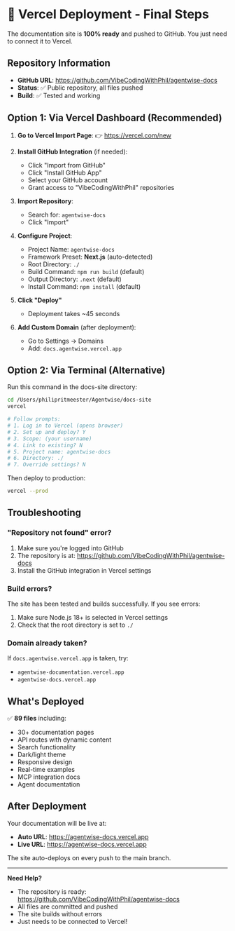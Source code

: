 # 🚀 Vercel Deployment - Final Steps

The documentation site is **100% ready** and pushed to GitHub. You just need to connect it to Vercel.

## Repository Information
- **GitHub URL**: https://github.com/VibeCodingWithPhil/agentwise-docs
- **Status**: ✅ Public repository, all files pushed
- **Build**: ✅ Tested and working

## Option 1: Via Vercel Dashboard (Recommended)

1. **Go to Vercel Import Page**:
   👉 https://vercel.com/new

2. **Install GitHub Integration** (if needed):
   - Click "Import from GitHub"
   - Click "Install GitHub App"
   - Select your GitHub account
   - Grant access to "VibeCodingWithPhil" repositories

3. **Import Repository**:
   - Search for: `agentwise-docs`
   - Click "Import"

4. **Configure Project**:
   - Project Name: `agentwise-docs`
   - Framework Preset: **Next.js** (auto-detected)
   - Root Directory: `./`
   - Build Command: `npm run build` (default)
   - Output Directory: `.next` (default)
   - Install Command: `npm install` (default)

5. **Click "Deploy"**
   - Deployment takes ~45 seconds

6. **Add Custom Domain** (after deployment):
   - Go to Settings → Domains
   - Add: `docs.agentwise.vercel.app`

## Option 2: Via Terminal (Alternative)

Run this command in the docs-site directory:

```bash
cd /Users/philipritmeester/Agentwise/docs-site
vercel

# Follow prompts:
# 1. Log in to Vercel (opens browser)
# 2. Set up and deploy? Y
# 3. Scope: (your username)
# 4. Link to existing? N
# 5. Project name: agentwise-docs
# 6. Directory: ./
# 7. Override settings? N
```

Then deploy to production:
```bash
vercel --prod
```

## Troubleshooting

### "Repository not found" error?
1. Make sure you're logged into GitHub
2. The repository is at: https://github.com/VibeCodingWithPhil/agentwise-docs
3. Install the GitHub integration in Vercel settings

### Build errors?
The site has been tested and builds successfully. If you see errors:
1. Make sure Node.js 18+ is selected in Vercel settings
2. Check that the root directory is set to `./`

### Domain already taken?
If `docs.agentwise.vercel.app` is taken, try:
- `agentwise-documentation.vercel.app`
- `agentwise-docs.vercel.app`

## What's Deployed

✅ **89 files** including:
- 30+ documentation pages
- API routes with dynamic content
- Search functionality
- Dark/light theme
- Responsive design
- Real-time examples
- MCP integration docs
- Agent documentation

## After Deployment

Your documentation will be live at:
- **Auto URL**: https://agentwise-docs.vercel.app
- **Live URL**: https://agentwise-docs.vercel.app

The site auto-deploys on every push to the main branch.

---

**Need Help?**
- The repository is ready: https://github.com/VibeCodingWithPhil/agentwise-docs
- All files are committed and pushed
- The site builds without errors
- Just needs to be connected to Vercel!